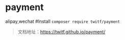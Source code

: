 # payment
alipay,wechat
#Install
`composer require twitf/payment`
> 文档地址：https://twitf.github.io/payment/
